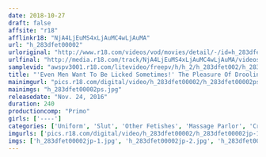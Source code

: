 ```yaml
---
date: 2018-10-27
draft: false
affsite: "r18"
afflinkr18: "NjA4LjEuMS4xLjAuMC4wLjAuMA"
url: "h_283dfet00002"
urloriginal: "http://www.r18.com/videos/vod/movies/detail/-/id=h_283dfet00002"
urlfinal: "http://media.r18.com/track/NjA4LjEuMS4xLjAuMC4wLjAuMA/videos/vod/movies/detail/-/id=h_283dfet00002"
samplevid: "awspv3001.r18.com/litevideo/freepv/h/h_2/h_283dfet002/h_283dfet002_dmb_w.mp4"
title: "'Even Men Want To Be Licked Sometimes!' The Pleasure Of Drooling Exquisite Lip Services At A Creampie Massage Parlor 4 Hours"
mainimgurl: "pics.r18.com/digital/video/h_283dfet00002/h_283dfet00002ps.jpg"
mainimgs: "h_283dfet00002ps.jpg"
releasedate: "Nov. 24, 2016"
duration: 240
productioncomp: "Primo"
girls: ['----']
categories: ['Uniform', 'Slut', 'Other Fetishes', 'Massage Parlor', 'Creampie', 'POV', 'Over 4 Hours', 'Hi-Def']
imgurls: ['pics.r18.com/digital/video/h_283dfet00002/h_283dfet00002jp-1.jpg', 'pics.r18.com/digital/video/h_283dfet00002/h_283dfet00002jp-2.jpg', 'pics.r18.com/digital/video/h_283dfet00002/h_283dfet00002jp-3.jpg', 'pics.r18.com/digital/video/h_283dfet00002/h_283dfet00002jp-4.jpg', 'pics.r18.com/digital/video/h_283dfet00002/h_283dfet00002jp-5.jpg', 'pics.r18.com/digital/video/h_283dfet00002/h_283dfet00002jp-6.jpg', 'pics.r18.com/digital/video/h_283dfet00002/h_283dfet00002jp-7.jpg', 'pics.r18.com/digital/video/h_283dfet00002/h_283dfet00002jp-8.jpg', 'pics.r18.com/digital/video/h_283dfet00002/h_283dfet00002jp-9.jpg', 'pics.r18.com/digital/video/h_283dfet00002/h_283dfet00002jp-10.jpg', 'pics.r18.com/digital/video/h_283dfet00002/h_283dfet00002jp-11.jpg', 'pics.r18.com/digital/video/h_283dfet00002/h_283dfet00002jp-12.jpg', 'pics.r18.com/digital/video/h_283dfet00002/h_283dfet00002jp-13.jpg', 'pics.r18.com/digital/video/h_283dfet00002/h_283dfet00002jp-14.jpg', 'pics.r18.com/digital/video/h_283dfet00002/h_283dfet00002jp-15.jpg', 'pics.r18.com/digital/video/h_283dfet00002/h_283dfet00002jp-16.jpg', 'pics.r18.com/digital/video/h_283dfet00002/h_283dfet00002jp-17.jpg', 'pics.r18.com/digital/video/h_283dfet00002/h_283dfet00002jp-18.jpg', 'pics.r18.com/digital/video/h_283dfet00002/h_283dfet00002jp-19.jpg', 'pics.r18.com/digital/video/h_283dfet00002/h_283dfet00002jp-20.jpg']
imgs: ['h_283dfet00002jp-1.jpg', 'h_283dfet00002jp-2.jpg', 'h_283dfet00002jp-3.jpg', 'h_283dfet00002jp-4.jpg', 'h_283dfet00002jp-5.jpg', 'h_283dfet00002jp-6.jpg', 'h_283dfet00002jp-7.jpg', 'h_283dfet00002jp-8.jpg', 'h_283dfet00002jp-9.jpg', 'h_283dfet00002jp-10.jpg', 'h_283dfet00002jp-11.jpg', 'h_283dfet00002jp-12.jpg', 'h_283dfet00002jp-13.jpg', 'h_283dfet00002jp-14.jpg', 'h_283dfet00002jp-15.jpg', 'h_283dfet00002jp-16.jpg', 'h_283dfet00002jp-17.jpg', 'h_283dfet00002jp-18.jpg', 'h_283dfet00002jp-19.jpg', 'h_283dfet00002jp-20.jpg']
---
```

